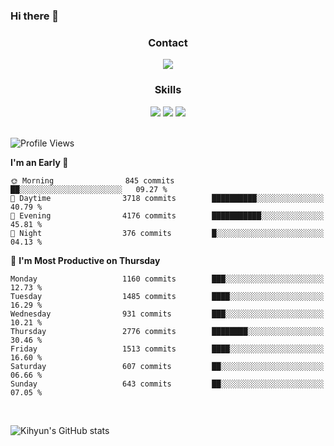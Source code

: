 ### Hi there 👋

<!--
**Key5771/Key5771** is a ✨ _special_ ✨ repository because its `README.md` (this file) appears on your GitHub profile.

Here are some ideas to get you started:

- 🔭 I’m currently working on ...
- 🌱 I’m currently learning ...
- 👯 I’m looking to collaborate on ...
- 🤔 I’m looking for help with ...
- 💬 Ask me about ...
- 📫 How to reach me: ...
- 😄 Pronouns: ...
- ⚡ Fun fact: ...
-->

<h3 align="center">Contact</h3>
<div align="center">
  <a href="mailto:ksj57715@gmail.com"><img src="https://img.shields.io/badge/Gmail-D14836?style=for-the-badge&logo=gmail&logoColor=white"/></a>
</div>

<h3 align="center">Skills</h3>
<div align="center">
  <img src="https://img.shields.io/badge/iOS-000000?style=for-the-badge&logo=ios&logoColor=white"/>
  <img src="https://img.shields.io/badge/Swift-FA7343?style=for-the-badge&logo=swift&logoColor=white"/>
  <img src="https://img.shields.io/badge/Xcode-007ACC?style=for-the-badge&logo=Xcode&logoColor=white"/>
</div>

<br>

<!--START_SECTION:waka-->
![Profile Views](http://img.shields.io/badge/Profile%20Views-0-blue)

**I'm an Early 🐤** 

```text
🌞 Morning                845 commits         ██░░░░░░░░░░░░░░░░░░░░░░░   09.27 % 
🌆 Daytime                3718 commits        ██████████░░░░░░░░░░░░░░░   40.79 % 
🌃 Evening                4176 commits        ███████████░░░░░░░░░░░░░░   45.81 % 
🌙 Night                  376 commits         █░░░░░░░░░░░░░░░░░░░░░░░░   04.13 % 
```
📅 **I'm Most Productive on Thursday** 

```text
Monday                   1160 commits        ███░░░░░░░░░░░░░░░░░░░░░░   12.73 % 
Tuesday                  1485 commits        ████░░░░░░░░░░░░░░░░░░░░░   16.29 % 
Wednesday                931 commits         ███░░░░░░░░░░░░░░░░░░░░░░   10.21 % 
Thursday                 2776 commits        ████████░░░░░░░░░░░░░░░░░   30.46 % 
Friday                   1513 commits        ████░░░░░░░░░░░░░░░░░░░░░   16.60 % 
Saturday                 607 commits         ██░░░░░░░░░░░░░░░░░░░░░░░   06.66 % 
Sunday                   643 commits         ██░░░░░░░░░░░░░░░░░░░░░░░   07.05 % 
```



<!--END_SECTION:waka-->

<br>


![Kihyun's GitHub stats](https://github-readme-stats.vercel.app/api?username=key5771&show_icons=true&theme=radical)
